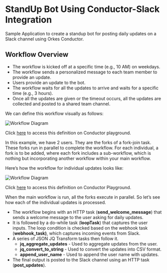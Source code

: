 # StandUp Bot Using Conductor-Slack Integration

Sample Application to create a standup bot for posting daily updates on a Slack channel using Orkes Conductor.

## Workflow Overview

- The workflow is kicked off at a specific time (e.g., 10 AM) on weekdays.
- The workflow sends a personalized message to each team member to provide an update.
- Users provide an update to the bot.
- The workflow waits for all the updates to arrive and waits for a specific time (e.g., 3 hours).
- Once all the updates are given or the timeout occurs, all the updates are collected and posted to a shared team channel.

We can define this workflow visually as follows:

![Workflow Diagram](https://raw.githubusercontent.com/conductor-sdk/conductor-examples/main/standup-bot/images/standup-bot.jpg)

Click [here](https://play.orkes.io/workflowDef/standup_updates_main/1) to access this definition on Conductor playground.

In this example, we have 2 users. They are the forks of a fork-join task. These forks run in parallel to complete the workflow. For each individual, a fork is to be added, where each fork includes a sub-workflow, which is nothing but incorporating another workflow within your main workflow. 

Here’s how the workflow for individual updates looks like:

![Workflow Diagram](https://raw.githubusercontent.com/conductor-sdk/conductor-examples/main/standup-bot/images/individual-updates-workflow.jpg)

Click [here](https://play.orkes.io/workflowDef/individual_updates) to access this definition on Conductor Playground.

When the main workflow is run, all the forks execute in parallel. So let’s see how each of the individual updates is processed.

- The workflow begins with an HTTP task (**send_welcome_message**) that sends a welcome message to the user asking for daily updates.
- It is followed by a do-while task (**loopTask**) that captures the user inputs. The loop condition is checked based on the webhook task (**webhook_task)**, which captures incoming events from Slack. 
- A series of JSON JQ Transform tasks then follow it.
    - **jq_aggregate_updates** - Used to aggregate updates from the user.
    - **jq_convert_to_string** - Used to convert the updates into CSV format.
    - **append_user_name** - Used to append the user name with updates.
- The final output is posted to the Slack channel using an HTTP task (**post_updates**). 